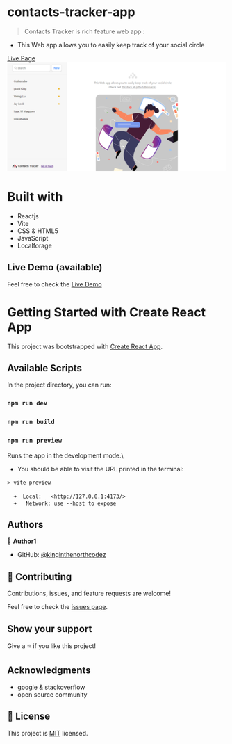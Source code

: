 # contacts-tracker-app

> Contacts Tracker is rich feature web app :
- This Web app allows you to easily keep track of your social circle

[Live Page]('')
![img](./screenshot.png)
# Built with

- Reactjs
- Vite
- CSS & HTML5
- JavaScript
- Localforage

## Live Demo (available)

Feel free to check the [Live Demo]( https://kinginthenorthcodez.netlify.app)

# Getting Started with Create React App

This project was bootstrapped with [Create React App](https://github.com/facebook/create-react-app).

## Available Scripts

In the project directory, you can run:

### `npm run dev`

### `npm run build`

### `npm run preview`


Runs the app in the development mode.\
- You should be able to visit the URL printed in the terminal:
```
> vite preview

  ➜  Local:   <http://127.0.0.1:4173/>
  ➜   Network: use --host to expose

```
## Authors

👤 **Author1**

- GitHub: [@kinginthenorthcodez](https://github.com/kinginthenorthcodez)

## 🤝 Contributing

Contributions, issues, and feature requests are welcome!

Feel free to check the [issues page](https://github.com/kinginthenorthcodez/contacts-tracker-app/issues).

## Show your support

Give a ⭐️ if you like this project!

## Acknowledgments
- google & stackoverflow
- open source community

## 📝 License

This project is [MIT](./MIT.md) licensed.
